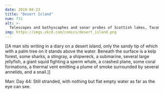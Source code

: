 ```yaml
---
date: 2010-04-23
title: "Desert Island"
num: 731
alt: >-
  Telescopes and bathyscaphes and sonar probes of Scottish lakes, Tacoma Narrows bridge collapse explained with abstract phase-space maps, some x-ray slides, a music score, Minard's Napoleonic war: the most exciting new frontier is charting what's already here.
img: https://imgs.xkcd.com/comics/desert_island.png
---
```

[[A man sits writing in a diary on a desert island, only the sandy tip of which with a palm tree on it stands above the water. Beneath the surface is a kelp forest, some sharks, a stingray, a shipwreck, a submarine, several large jellyfish, a giant squid fighting a sperm whale, a crashed plane, some coral formations, a thermal vent emitting a plume of smoke surrounded by several annelids, and a snail.]]

Man: Day 44: Still stranded, with nothing but flat empty water as far as the eye can see.

